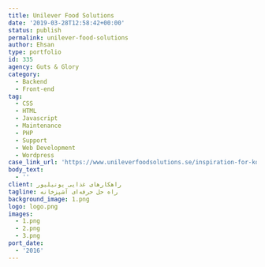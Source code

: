 ```yaml
---
title: Unilever Food Solutions
date: '2019-03-28T12:58:42+00:00'
status: publish
permalink: unilever-food-solutions
author: Ehsan
type: portfolio
id: 335
agency: Guts & Glory
category:
  - Backend
  - Front-end
tag:
  - CSS
  - HTML
  - Javascript
  - Maintenance
  - PHP
  - Support
  - Web Development
  - Wordpress
case_link_url: 'https://www.unileverfoodsolutions.se/inspiration-for-kockar/verktyg.html'
body_text:
  - ''
client: راهکارهای غذایی یونیلیور
tagline: راه حل حرفه‌ای آشپزخانه
background_image: 1.png
logo: logo.png
images:
  - 1.png
  - 2.png
  - 3.png
port_date:
  - '2016'
---
```


